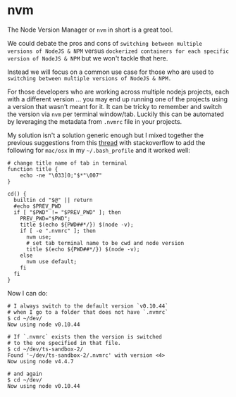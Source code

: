 # nvm

The Node Version Manager or `nvm` in short is a great tool.

We could debate the pros and cons of `switching between multiple versions of NodeJS & NPM` versus `dockerized containers for each specific version of NodeJS & NPM` but we won't tackle that here.

Instead we will focus on a common use case for those who are used to `switching between multiple versions of NodeJS & NPM.`

For those developers who are working across multiple nodejs projects, each with a different version ... you may end up running one of the projects using a version that wasn't meant for it. It can be tricky to remember and switch the version via `nvm` per terminal window/tab. Luckily this can be automated by leveraging the metadata from `.nvmrc` file in your projects.

My solution isn't a solution generic enough but I mixed together the previous suggestions from this [thread](https://github.com/creationix/nvm/issues/110) with stackoverflow to add the following for `mac/osx` in my `~/.bash_profile` and it worked well:

```text
# change title name of tab in terminal
function title {
    echo -ne "\033]0;"$*"\007"
}

cd() {
  builtin cd "$@" || return
  #echo $PREV_PWD
  if [ "$PWD" != "$PREV_PWD" ]; then
    PREV_PWD="$PWD";
    title $(echo ${PWD##*/}) $(node -v);
    if [ -e ".nvmrc" ]; then
      nvm use;
      # set tab terminal name to be cwd and node version
      title $(echo ${PWD##*/}) $(node -v);
    else
      nvm use default;
    fi
  fi
}
```

Now I can do:

```text
# I always switch to the default version `v0.10.44`
# when I go to a folder that does not have `.nvmrc`
$ cd ~/dev/
Now using node v0.10.44

# If `.nvmrc` exists then the version is switched
# to the one specified in that file.
$ cd ~/dev/ts-sandbox-2/
Found '~/dev/ts-sandbox-2/.nvmrc' with version <4>
Now using node v4.4.7

# and again
$ cd ~/dev/
Now using node v0.10.44
```

